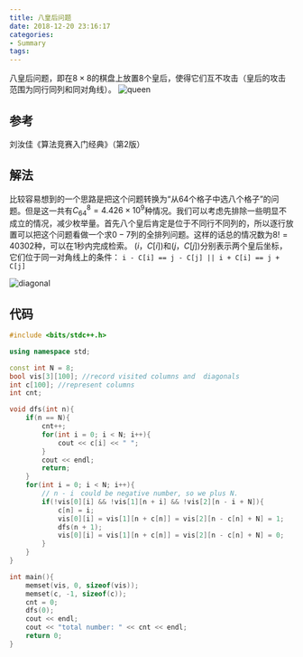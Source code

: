 ```yaml
---
title: 八皇后问题
date: 2018-12-20 23:16:17
categories:
- Summary
tags:
---
```

八皇后问题，即在$8 \times 8$的棋盘上放置8个皇后，使得它们互不攻击（皇后的攻击范围为同行同列和同对角线）。
![queen](/queen.png)
<!--more-->
## 参考
刘汝佳《算法竞赛入门经典》（第2版）

## 解法
比较容易想到的一个思路是把这个问题转换为“从64个格子中选八个格子”的问题。但是这一共有$C^8_{64} = 4.426 \times 10^9$种情况。我们可以考虑先排除一些明显不成立的情况，减少枚举量。首先八个皇后肯定是位于不同行不同列的，所以逐行放置可以把这个问题看做一个求$0-7$列的全排列问题。这样的话总的情况数为$8! = 40302$种，可以在1秒内完成检索。
$(i，C[i])$和$(j，C[j])$分别表示两个皇后坐标，它们位于同一对角线上的条件：
``i - C[i] == j - C[j] || i + C[i] == j + C[j]`` 

![diagonal](/diagonal.png)


## 代码
```C++
#include <bits/stdc++.h>

using namespace std;

const int N = 8;
bool vis[3][100]; //record visited columns and  diagonals
int c[100]; //represent columns
int cnt;

void dfs(int n){
    if(n == N){
        cnt++;
        for(int i = 0; i < N; i++){
            cout << c[i] << " ";
        }
        cout << endl;
        return;
    }
    for(int i = 0; i < N; i++){
        // n - i　could be negative number, so we plus N.
        if(!vis[0][i] && !vis[1][n + i] && !vis[2][n - i + N]){
            c[n] = i;
            vis[0][i] = vis[1][n + c[n]] = vis[2][n - c[n] + N] = 1;
            dfs(n + 1);
            vis[0][i] = vis[1][n + c[n]] = vis[2][n - c[n] + N] = 0;
        }
    }
}

int main(){
    memset(vis, 0, sizeof(vis));
    memset(c, -1, sizeof(c));
    cnt = 0;
    dfs(0);
    cout << endl;
    cout << "total number: " << cnt << endl;
    return 0;
}
```
